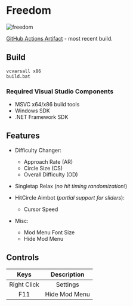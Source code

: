 # Freedom

![freedom](https://user-images.githubusercontent.com/38132413/189542546-2f701100-2690-470f-b9cc-63fe6faa8181.png)  

[GitHub Actions Artifact](https://github.com/Ciremun/freedom/actions) - most recent build.  

## Build

    vcvarsall x86
    build.bat

### Required Visual Studio Components

* MSVC x64/x86 build tools
* Windows SDK
* .NET Framework SDK

## Features

- Difficulty Changer:
    * Approach Rate (AR)
    * Circle Size (CS)
    * Overall Difficulty (OD)

 - Singletap Relax (*no hit timing randomization!*)  

 - HitCircle Aimbot (*partial support for sliders*):
    * Cursor Speed

- Misc:
    * Mod Menu Font Size
    * Hide Mod Menu

## Controls

|    Keys     |   Description  |
|:-----------:|:--------------:|
| Right Click |    Settings    |
| F11         |  Hide Mod Menu |
